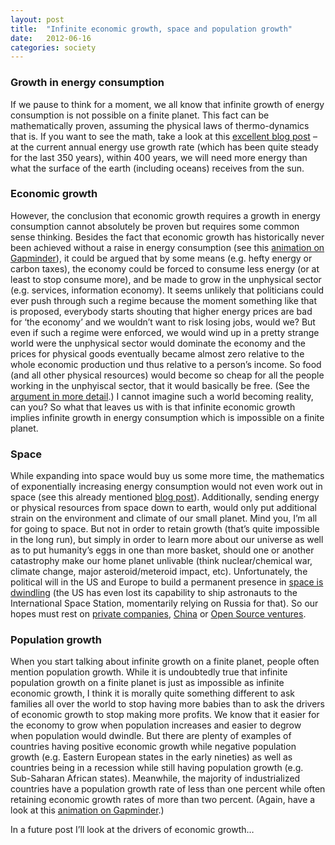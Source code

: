 ```yaml
---
layout: post
title:  "Infinite economic growth, space and population growth"
date:   2012-06-16
categories: society
---
```


### Growth in energy consumption

If we pause to think for a moment, we all know that infinite growth of energy consumption is not possible on a finite planet. This fact can be mathematically proven, assuming the physical laws of thermo-dynamics that is. If you want to see the math, take a look at this [excellent blog post](http://physics.ucsd.edu/do-the-math/2011/07/galactic-scale-energy/) – at the current annual energy use growth rate (which has been quite steady for the last 350 years), within 400 years, we will need more energy than what the surface of the earth (including oceans) receives from the sun.

### Economic growth

However, the conclusion that economic growth requires a growth in energy consumption cannot absolutely be proven but requires some common sense thinking. Besides the fact that economic growth has historically never been achieved without a raise in energy consumption (see this [animation on Gapminder](http://www.bit.ly/K5C3Qg)), it could be argued that by some means (e.g. hefty energy or carbon taxes), the economy could be forced to consume less energy (or at least to stop consume more), and be made to grow in the unphysical sector (e.g. services, information economy). It seems unlikely that politicians could ever push through such a regime because the moment something like that is proposed, everybody starts shouting that higher energy prices are bad for ‘the economy’ and we wouldn’t want to risk losing jobs, would we? But even if such a regime were enforced, we would wind up in a pretty strange world were the unphysical sector would dominate the economy and the prices for physical goods eventually became almost zero relative to the whole economic production und thus relative to a person’s income. So food (and all other physical resources) would become so cheap for all the people working in the unphyiscal sector, that it would basically be free. (See the [argument in more detail](http://physics.ucsd.edu/do-the-math/2011/07/can-economic-growth-last/).) I cannot imagine such a world becoming reality, can you? So what that leaves us with is that infinite economic growth implies infinite growth in energy consumption which is impossible on a finite planet.

### Space

While expanding into space would buy us some more time, the mathematics of exponentially increasing energy consumption would not even work out in space (see this already mentioned [blog post](http://physics.ucsd.edu/do-the-math/2011/07/galactic-scale-energy/)). Additionally, sending energy or physical resources from space down to earth, would only put additional strain on the environment and climate of our small planet. Mind you, I’m all for going to space. But not in order to retain growth (that’s quite impossible in the long run), but simply in order to learn more about our universe as well as to put humanity’s eggs in one than more basket, should one or another catastrophy make our home planet unlivable (think nuclear/chemical war, climate change, major asteroid/meteroid impact, etc). Unfortunately, the political will in the US and Europe to build a permanent presence in [space is dwindling](http://thearchdruidreport.blogspot.com/2011/08/elegy-for-age-of-space.html) (the US has even lost its capability to ship astronauts to the International Space Station, momentarily relying on Russia for that). So our hopes must rest on [private companies](http://en.wikipedia.org/wiki/Private_spaceflight#Private_spaceflight_companies), [China](http://en.wikipedia.org/wiki/Chinese_space_program) or [Open Source ventures](http://www.freesoftwaremagazine.com/articles/free_matter_economy_7).

### Population growth

When you start talking about infinite growth on a finite planet, people often mention population growth. While it is undoubtedly true that infinite population growth on a finite planet is just as impossible as infinite economic growth, I think it is morally quite something different to ask families all over the world to stop having more babies than to ask the drivers of economic growth to stop making more profits. We know that it easier for the economy to grow when population increases and easier to degrow when population would dwindle. But there are plenty of examples of countries having positive economic growth while negative population growth (e.g. Eastern European states in the early nineties) as well as countries being in a recession while still having population growth (e.g. Sub-Saharan African states). Meanwhile, the majority of industrialized countries have a population growth rate of less than one percent while often retaining economic growth rates of more than two percent. (Again, have a look at this [animation on Gapminder](http://www.bit.ly/L8u7Lg).)

In a future post I’ll look at the drivers of economic growth…

